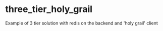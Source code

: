 # three_tier_holy_grail
Example of 3 tier solution with redis on the backend and 'holy grail' client

